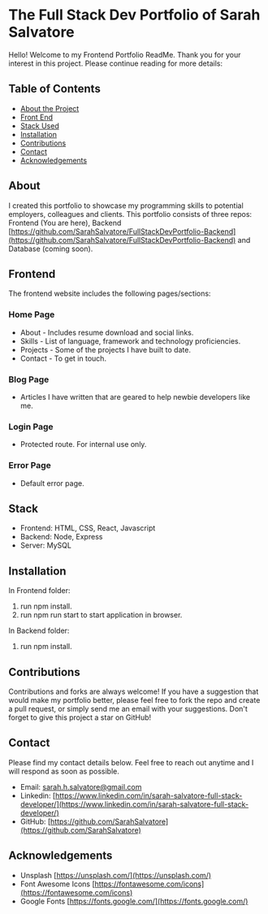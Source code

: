 # The Full Stack Dev Portfolio of Sarah Salvatore

Hello! Welcome to my Frontend Portfolio ReadMe. Thank you for your interest in this project. Please continue reading for more details:

## Table of Contents

- [About the Project](#About)
- [Front End](#frontend)
- [Stack Used](#Stack)
- [Installation](#Installation)
- [Contributions](#Contributions)
- [Contact](#Contact)
- [Acknowledgements](#Acknowledgements)

## About

I created this portfolio to showcase my programming skills to potential employers, colleagues and clients. This portfolio consists of three repos: Frontend (You are here), Backend [https://github.com/SarahSalvatore/FullStackDevPortfolio-Backend](https://github.com/SarahSalvatore/FullStackDevPortfolio-Backend) and Database (coming soon).

## Frontend

The frontend website includes the following pages/sections:

### Home Page

- About - Includes resume download and social links.
- Skills - List of language, framework and technology proficiencies.
- Projects - Some of the projects I have built to date.
- Contact - To get in touch.

### Blog Page

- Articles I have written that are geared to help newbie developers like me.

### Login Page

- Protected route. For internal use only.

### Error Page

- Default error page.

## Stack

- Frontend: HTML, CSS, React, Javascript
- Backend: Node, Express
- Server: MySQL

## Installation

In Frontend folder:

1. run npm install.
2. run npm run start to start application in browser.

In Backend folder:

1. run npm install.

## Contributions

Contributions and forks are always welcome! If you have a suggestion that would make my portfolio better, please feel free to fork the repo and create a pull request, or simply send me an email with your suggestions. Don't forget to give this project a star on GitHub!

## Contact

Please find my contact details below. Feel free to reach out anytime and I will respond as soon as possible.

- Email: sarah.h.salvatore@gmail.com
- Linkedin: [https://www.linkedin.com/in/sarah-salvatore-full-stack-developer/](https://www.linkedin.com/in/sarah-salvatore-full-stack-developer/)
- GitHub: [https://github.com/SarahSalvatore](https://github.com/SarahSalvatore)

## Acknowledgements

- Unsplash [https://unsplash.com/](https://unsplash.com/)
- Font Awesome Icons [https://fontawesome.com/icons](https://fontawesome.com/icons)
- Google Fonts [https://fonts.google.com/](https://fonts.google.com/)

